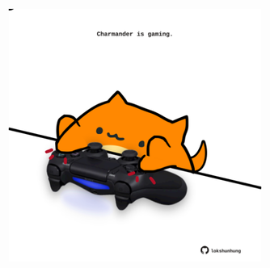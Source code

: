 <!-- built at 10/09/2022, 22:00:50 UTC -->
<p align="center">
  <img width="500" height="500" src="./ReadmeImage.svg">
</p>
